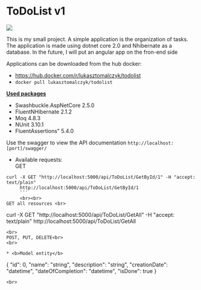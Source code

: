 <h1>
ToDoList v1
</h1>


<img src="https://travis-ci.org/lukasztomalczyk/ToDoList.svg?branch=master">

This is my small project. A simple application is the organization of tasks. The application is made using dotnet core 2.0 and Nhibernate as a database. In the future, I will put an angular app on the fron-end side

Applications can be downloaded from the hub docker:
- <a href="https://hub.docker.com/r/lukasztomalczyk/todolist/">https://hub.docker.com/r/lukasztomalczyk/todolist</a>
- `docker pull lukasztomalczyk/todolist`

<b><u>Used packages</u></b>
* Swashbuckle.AspNetCore 2.5.0<br>
* FluentNHibernate 2.1.2<br>
* Moq 4.8.3</br>
* NUnit 3.10.1</br>
* FluentAssertions" 5.4.0</br>

Use the swagger to view the API documentation
`http://localhost:[port]/swagger/`

- Available requests:<br>
GET 
```
curl -X GET "http://localhost:5000/api/ToDoList/GetById/1" -H "accept: text/plain"
     http://localhost:5000/api/ToDoList/GetById/1
     ```
     <br><br>
GET all resources <br>
```
curl -X GET "http://localhost:5000/api/ToDoList/GetAll" -H "accept: text/plain"
      http://localhost:5000/api/ToDoList/GetAll
```
<br>
POST, PUT, DELETE<br>
<br>

* <b>Model entity</b>
```
{
  "id": 0,
  "name": "string",
  "description": "string",
  "creationDate": "datetime",
  "dateOfCompletion": "datetime",
  "isDone": true
}
```
<br>

